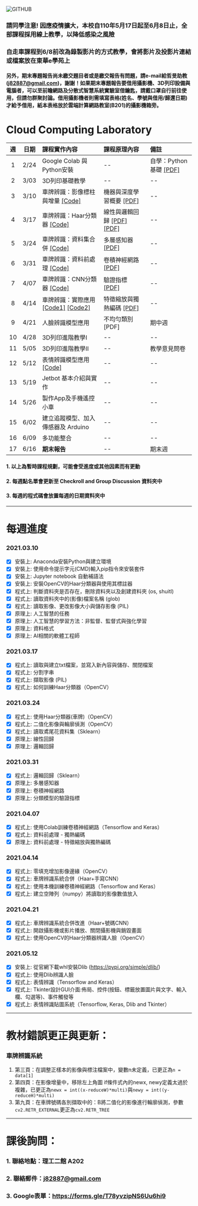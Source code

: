 ![GITHUB](https://miro.medium.com/max/1426/1*scKtPpJ3JCYKlsxqfwn6Cg.jpeg)

### **請同學注意! 因應疫情擴大，本校自110年5月17日起至6月8日止，全部課程採用線上教學，以降低感染之風險**
### **自走車課程到6/8前改為錄製影片的方式教學，會將影片及投影片連結或檔案放在東華e學苑上**

#### 另外，期末專題報告尚未繳交題目者或是繳交報告有問題，請e-mail給哲旻助教(j82887@gmail.com)，謝謝！如果期末專題報告要借用攝影機、3D列印設備與電腦者，可以至前瞻網路及分散式智慧系統實驗室借鑰匙，請戴口罩自行前往使用，但請勿群聚討論。借用攝影機者則需填寫表格(姓名、學號與借用/歸還日期)才給予借用，紙本表格放於雲端計算網路教室(B201)的攝影機箱旁。

# Cloud Computing Laboratory
 
| 週 | 日期 | 課程實作內容 | 課程原理內容 | 備註 |
| :----: | :----: | :---- | :---- | :---- | 
| 1 | 2/24 | Google Colab 與 Python安裝 | -- | 自學：Python基礎 [[PDF]](https://github.com/j82887/Cloud-Computing-Laboratory/raw/main/02_2021_0303/%E5%AF%A6%E4%BD%9C_%E7%AC%AC%E4%B8%80%E9%80%B1_20210303_%E7%A8%8B%E5%BC%8F%E5%9F%BA%E7%A4%8E%20Python.pdf) | 
| 2 | 3/03 | 3D列印基礎教學 | -- | -- |
| 3 | 3/10 | 車牌辨識：影像標柱與增量 [[Code]](https://drive.google.com/file/d/1fZkdWq94c2AHF5_YLiqgcsaEvY1L68x5/view?usp=sharing) | 機器與深度學習概要 [[PDF]](https://github.com/j82887/Cloud-Computing-Laboratory/raw/main/03_2021_0310/%E5%8E%9F%E7%90%86_%E7%AC%AC%E4%B8%89%E9%80%B1_%E4%BA%BA%E5%B7%A5%E6%99%BA%E6%85%A7.pdf) | -- |
| 4 | 3/17 | 車牌辨識：Haar分類器 [[Code]](https://drive.google.com/file/d/1OrdlRYkcV717NyuwOOuONNDQsFJ3QuAy/view?usp=sharing) | 線性與邏輯回歸 [[PDF]](https://github.com/j82887/Cloud-Computing-Laboratory/raw/main/05_2021_0324/%E5%8E%9F%E7%90%86_%E7%AC%AC%E4%BA%94%E9%80%B1_%E7%B7%9A%E6%80%A7%E5%9B%9E%E6%AD%B8.pdf) [[PDF]](https://github.com/j82887/Cloud-Computing-Laboratory/raw/main/05_2021_0324/%E5%8E%9F%E7%90%86_%E7%AC%AC%E4%BA%94%E9%80%B1_%E9%82%8F%E8%BC%AF%E5%9B%9E%E6%AD%B8.pdf) | -- |
| 5 | 3/24 | 車牌辨識：資料集合併 [[Code]](https://drive.google.com/file/d/18X7MFAlJ8JUxq9NlzP_xU9WB33GObgMD/view?usp=sharing) | 多層感知器 [[PDF]](https://github.com/j82887/Cloud-Computing-Laboratory/raw/main/06_2021_0331/%E5%8E%9F%E7%90%86_%E7%AC%AC%E5%85%AD%E9%80%B1_%E5%A4%9A%E5%B1%A4%E6%84%9F%E7%9F%A5%E5%99%A8.pdf) | -- |
| 6 | 3/31 | 車牌辨識：資料前處理 [[Code]](https://drive.google.com/file/d/1WI1gFNkPOwUMcE4q-SFKXioGs-sd_h-X/view?usp=sharing) | 卷積神經網路 [[PDF]](https://github.com/j82887/Cloud-Computing-Laboratory/raw/main/06_2021_0331/%E5%8E%9F%E7%90%86_%E7%AC%AC%E5%85%AD%E9%80%B1_%E5%8D%B7%E7%A9%8D%E7%A5%9E%E7%B6%93%E7%B6%B2%E8%B7%AF.pdf) | -- |
| 7 | 4/07 | 車牌辨識：CNN分類器 [[Code]](https://drive.google.com/file/d/1Lznz3Ne3crARrmZD1EVdH2Z0BVIgYdRC/view?usp=sharing)| 驗證指標 [[PDF]](https://github.com/j82887/Cloud-Computing-Laboratory/raw/main/05_2021_0324/%E5%8E%9F%E7%90%86_%E7%AC%AC%E4%BA%94%E9%80%B1_%E5%88%86%E9%A1%9E%E6%A8%A1%E5%9E%8B%E7%9A%84%E9%A9%97%E8%AD%89%E6%8C%87%E6%A8%99.pdf) | -- |
| 8 | 4/14 | 車牌辨識：實際應用 [[Code1]](https://drive.google.com/file/d/1YJStzKU4IBQaexVJ1_yG6Y1VzKSJgLk-/view?usp=sharing) [[Code2]](https://drive.google.com/file/d/1Jk4epOYDURp4Hxp5TPy5Seb801miRefk/view?usp=sharing) | 特徵縮放與獨熱編碼 [[PDF]](https://github.com/j82887/Cloud-Computing-Laboratory/raw/main/07_2021_0407/%E5%8E%9F%E7%90%86_%E7%AC%AC%E4%B8%83%E9%80%B1_%E8%B3%87%E6%96%99%E5%89%8D%E8%99%95%E7%90%86-%E7%89%B9%E5%BE%B5%E7%B8%AE%E6%94%BE%E8%88%87%E7%8D%A8%E7%86%B1%E7%B7%A8%E7%A2%BC.pdf) | -- |
| 9 | 4/21 | 人臉辨識模型應用 | 不均勻類別 [PDF] | 期中週 |
| 10 | 4/28 | 3D列印進階教學I | -- | -- |
| 11 | 5/05 | 3D列印進階教學II | -- | 教學意見問卷 |
| 12 | 5/12 | 表情辨識模型應用 [[Code]](https://drive.google.com/file/d/1cbqRToX1cJvEjcgP0g0W7-bhH48q1qzw/view?usp=sharing) | -- | -- |
| 13 | 5/19 | Jetbot 基本介紹與實作 | -- | -- |
| 14 | 5/26 | 製作App及手機遙控小車 | -- | -- |
| 15 | 6/02 | 建立追蹤模型、加入傳感器及 Arduino | -- | -- |
| 16 | 6/09 | 多功能整合 | -- | -- |
| 17 | 6/16 | **期末報告** | -- | 期末週 |

#### 1. 以上為暫時課程規劃，可能會受進度或其他因素而有更動
#### 2. 每週點名單會更新至 Checkroll and Group Discussion 資料夾中
#### 3. 每週的程式碼會放置每週的日期資料夾中

---
# 每週進度
### 2021.03.10
- [x] 安裝上: Anaconda安裝Python與建立環境
- [x] 安裝上: 使用命令提示字元(CMD)輸入pip指令來安裝套件
- [x] 安裝上: Jupyter notebook 自動補語法
- [x] 安裝上: 安裝OpenCV的Haar分類器與使用其標註器
- [x] 程式上: 判斷資料夾是否存在，刪除資料夾以及創建資料夾 (os, shuitl)
- [x] 程式上: 讀取資料夾中的(影像)檔案名稱 (glob)
- [x] 程式上: 讀取影像、更改影像大小與儲存影像 (PIL)
- [x] 原理上: 人工智慧的任務
- [x] 原理上: 人工智慧的學習方法：非監督、監督式與強化學習
- [x] 原理上: 資料格式
- [x] 原理上: AI相關的軟體工程師

### 2021.03.17
- [x] 程式上: 讀取與建立txt檔案，並寫入新內容與儲存、關閉檔案
- [x] 程式上: 分割字串
- [x] 程式上: 擷取影像 (PIL)
- [x] 程式上: 如何訓練Haar分類器（OpenCV）

### 2021.03.24
- [x] 程式上: 使用Haar分類器(車牌)（OpenCV）
- [x] 程式上: 二值化影像與輪廓偵測（OpenCV）
- [x] 程式上: 讀取鳶尾花資料集（Sklearn）
- [x] 原理上: 線性回歸
- [x] 原理上: 邏輯回歸

### 2021.03.31
- [x] 程式上: 邏輯回歸（Sklearn）
- [x] 原理上: 多層感知器
- [x] 原理上: 卷積神經網路
- [x] 原理上: 分類模型的驗證指標

### 2021.04.07
- [x] 程式上: 使用Colab訓練卷積神經網路（Tensorflow and Keras）
- [x] 程式上: 資料前處理 - 獨熱編碼
- [x] 原理上: 資料前處理 - 特徵縮放與獨熱編碼

### 2021.04.14
- [x] 程式上: 零填充增加影像邊緣（OpenCV）
- [x] 程式上: 車牌辨識系統合併（Haar+手寫CNN）
- [x] 程式上: 使用本機訓練卷積神經網路（Tensorflow and Keras）
- [x] 程式上: 建立空陣列（numpy）將讀取的影像數值放入 

### 2021.04.21
- [x] 程式上: 車牌辨識系統合併改進（Haar+號碼CNN）
- [x] 程式上: 開啟攝影機或影片播放、關閉攝影機與銷毀畫面
- [x] 程式上: 使用OpenCV的Haar分類器辨識人臉（OpenCV）

### 2021.05.12
- [x] 安裝上: 從官網下載whl安裝Dlib (https://pypi.org/simple/dlib/)
- [x] 程式上: 使用Dlib辨識人臉
- [x] 程式上: 表情辨識（Tensorflow and Keras）
- [x] 程式上: Tkinter設計GUI介面:佈局、控件(按鈕、標籤放置圖片與文字、輸入欄、勾選等)、事件觸發等
- [x] 程式上: 表情辨識貼圖系統（Tensorflow, Keras, Dlib and Tkinter）

---
# 教材錯誤更正與更新：
### 車牌辨識系統
1. 第三頁：在調整正樣本的影像與標注檔案中，變數n未定義，已更正為`n = data[1]`
2. 第四頁：在影像增量中，移除左上角圖 if條件式內的newx, newy定義太過於複雜，已更正為`newx = int((x-reduceW)*multi)`與`newy = int((y-reduceH)*multi)`
3. 第九頁：在車牌號碼各別擷取中的：B將二值化的影像進行輪廓偵測，參數`cv2.RETR_EXTERNAL`更正為`cv2.RETR_TREE`

---
# 課後詢問：
### 1. 聯絡地點：理工二館 A202
### 2. 聯絡郵件：j82887@gmail.com
### 3. Google表單：https://forms.gle/T78yvzipNS6Uu6hi9
